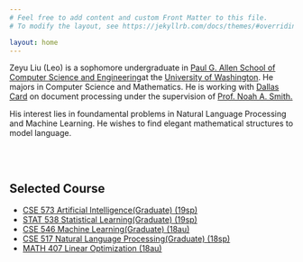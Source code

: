 ```yaml
---
# Feel free to add content and custom Front Matter to this file.
# To modify the layout, see https://jekyllrb.com/docs/themes/#overriding-theme-defaults

layout: home
---
```

Zeyu Liu (Leo) is a sophomore undergraduate in <a href="http://www.cs.washington.edu/" target="_blank">Paul G. Allen School of Computer Science and Engineering</a>at the <a href="http://www.washington.edu/" target="_blank">University of Washington</a>. He majors in Computer Science and Mathematics. He is working with <a href="https://www.cs.cmu.edu/~dcard/" target="_blank">Dallas Card</a> on document processing under the supervision of <a href="http://homes.cs.washington.edu/~nasmith/" target="_blank">Prof. Noah A. Smith.</a>

His interest lies in foundamental problems in Natural Language Processing and Machine Learning. He wishes to find elegant mathematical structures to model language.



<br/><br/>


## **Selected Course**
* <a href="https://courses.cs.washington.edu/courses/cse573/19wi/" target="_blank">CSE 573 Artificial Intelligence(Graduate) (19sp)</a>
* <a href="" target="_blank">STAT 538 Statistical Learning(Graduate) (19sp)</a>
* <a href="https://courses.cs.washington.edu/courses/cse546/18au/" target="_blank">CSE 546 Machine Learning(Graduate) (18au)</a>
* <a href="https://courses.cs.washington.edu/courses/cse517/18sp/" target="_blank">CSE 517 Natural Language Processing(Graduate) (18sp)</a>
* <a href="https://sites.math.washington.edu/~burke/crs/407/" target="_blank">MATH 407 Linear Optimization (18au) </a>
